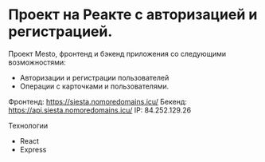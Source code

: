 # Проект на Реакте с авторизацией и регистрацией. 

Проект Mesto, фронтенд и бэкенд приложения со следующими возможностями: 
- Авторизации и регистрации пользователей
- Операции с карточками и пользователями.

Фронтенд: https://siesta.nomoredomains.icu/
Бекенд: https://api.siesta.nomoredomains.icu/
IP: 84.252.129.26

Технологии
- React
- Express
